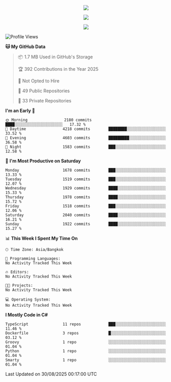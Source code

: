 <p align="center">
  <a href="say-hi.gif"> 
    <img align="center" src="say-hi.gif"/>
  </a>
</p>
<p align="center">
  <a href="https://github.com/htthinh1999">
    <img align="center" src="https://github-readme-stats-kappa-pink.vercel.app/api?username=htthinh1999&show_icons=true&count_private=true&theme=dracula"/>
  </a>
</p>
<p align="center">
  <a href="https://github.com/htthinh1999">
    <img src="https://github-readme-stats-kappa-pink.vercel.app/api/top-langs/?username=htthinh1999&layout=compact&langs_count=6&count_private=true&hide=tsql,hlsl,glsl,shaderlab&theme=dracula"/>
  </a>
</p>

<!--START_SECTION:waka-->
![Profile Views](http://img.shields.io/badge/Profile%20Views-1-blue)

**🐱 My GitHub Data** 

> 📦 1.7 MB Used in GitHub's Storage 
 > 
> 🏆 392 Contributions in the Year 2025
 > 
> 🚫 Not Opted to Hire
 > 
> 📜 49 Public Repositories 
 > 
> 🔑 33 Private Repositories 
 > 
**I'm an Early 🐤** 

```text
🌞 Morning                2180 commits        ████░░░░░░░░░░░░░░░░░░░░░   17.32 % 
🌆 Daytime                4218 commits        ████████░░░░░░░░░░░░░░░░░   33.52 % 
🌃 Evening                4603 commits        █████████░░░░░░░░░░░░░░░░   36.58 % 
🌙 Night                  1583 commits        ███░░░░░░░░░░░░░░░░░░░░░░   12.58 % 
```
📅 **I'm Most Productive on Saturday** 

```text
Monday                   1678 commits        ███░░░░░░░░░░░░░░░░░░░░░░   13.33 % 
Tuesday                  1519 commits        ███░░░░░░░░░░░░░░░░░░░░░░   12.07 % 
Wednesday                1929 commits        ████░░░░░░░░░░░░░░░░░░░░░   15.33 % 
Thursday                 1978 commits        ████░░░░░░░░░░░░░░░░░░░░░   15.72 % 
Friday                   1518 commits        ███░░░░░░░░░░░░░░░░░░░░░░   12.06 % 
Saturday                 2040 commits        ████░░░░░░░░░░░░░░░░░░░░░   16.21 % 
Sunday                   1922 commits        ████░░░░░░░░░░░░░░░░░░░░░   15.27 % 
```


📊 **This Week I Spent My Time On** 

```text
🕑︎ Time Zone: Asia/Bangkok

💬 Programming Languages: 
No Activity Tracked This Week

🔥 Editors: 
No Activity Tracked This Week

🐱‍💻 Projects: 
No Activity Tracked This Week

💻 Operating System: 
No Activity Tracked This Week
```

**I Mostly Code in C#** 

```text
TypeScript               11 repos            ███░░░░░░░░░░░░░░░░░░░░░░   11.46 % 
Dockerfile               3 repos             █░░░░░░░░░░░░░░░░░░░░░░░░   03.12 % 
Groovy                   1 repo              ░░░░░░░░░░░░░░░░░░░░░░░░░   01.04 % 
Python                   1 repo              ░░░░░░░░░░░░░░░░░░░░░░░░░   01.04 % 
Smarty                   1 repo              ░░░░░░░░░░░░░░░░░░░░░░░░░   01.04 % 
```




 Last Updated on 30/08/2025 00:17:00 UTC
<!--END_SECTION:waka-->
